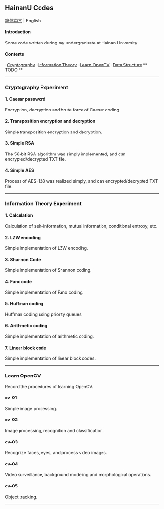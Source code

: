 ## HainanU Codes

[简体中文](README.md) | English

#### Introduction
Some code written during my undergraduate at Hainan University.

#### Contents
-[Cryptography](#Cryptography-Experiment)
-[Information Theory](#Information-Theory-Experiment)
-[Learn OpenCV](#Learn-OpenCV)
-[Data Structure](#Data-Structure-Experiment) ** TODO **

---

### Cryptography Experiment
#### 1. Caesar password
Encryption, decryption and brute force of Caesar coding.

#### 2. Transposition encryption and decryption
Simple transposition encryption and decryption.

#### 3. Simple RSA
The 56-bit RSA algorithm was simply implemented, and can encrypted/decrypted TXT file.

#### 4. Simple AES
Process of AES-128 was realized simply, and can encrypted/decrypted TXT file.

---

### Information Theory Experiment
#### 1. Calculation
Calculation of self-information, mutual information, conditional entropy, etc.

#### 2. LZW encoding
Simple implementation of LZW encoding.

#### 3. Shannon Code
Simple implementation of Shannon coding.

#### 4. Fano code
Simple implementation of Fano coding.

#### 5. Huffman coding
Huffman coding using priority queues.

#### 6. Arithmetic coding
Simple implementation of arithmetic coding.

#### 7. Linear block code
Simple implementation of linear block codes.

---

### Learn OpenCV
Record the procedures of learning OpenCV.

#### cv-01
Simple image processing.

#### cv-02
Image processing, recognition and classification.

#### cv-03
Recognize faces, eyes, and process video images.

#### cv-04
Video surveillance, background modeling and morphological operations.

#### cv-05
Object tracking.

---
